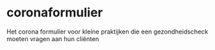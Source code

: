 # coronaformulier
Het corona formulier voor kleine praktijken die een gezondheidscheck moeten vragen aan hun cliënten
